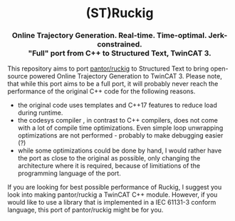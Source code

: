 <div align="center">
  <h1 align="center">(ST)Ruckig</h1>
  <h3 align="center">
    Online Trajectory Generation. Real-time. Time-optimal. Jerk-constrained.<br/>
    "Full" port from C++ to Structured Text, TwinCAT 3.
  </h3>
</div>

This repository aims to port [pantor/ruckig](https://github.com/pantor/ruckig) to Structured Text to bring open-source powered Online
Trajectory Generation to TwinCAT 3. Please note, that while this port aims to be a full port, it will probably never reach the performance 
of the original C++ code for the following reasons. 
- the original code uses templates and C++17 features to reduce load during runtime. 
- the codesys compiler , in contrast to C++ compilers, does not come with a lot of compile time optimizations. Even simple loop unwrapping optimizations are not performed - probably to make debugging easier (?)
- while some optimizations could be done by hand, I would rather have the port as close to the original as possible, only changing the architecture where it is required, because of limitiations of the programming language of the port.

If you are looking for best possible performance of Ruckig, I suggest you look into making pantor/ruckig a TwinCAT C++ module. However,
if you would like to use a library that is implemented in a IEC 61131-3 conform language, this port of pantor/ruckig might be for you.

